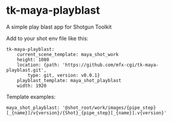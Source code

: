 tk-maya-playblast
=================

A simple play blast app for Shotgun Toolkit

Add to your shot env file like this:

```
tk-maya-playblast:
    current_scene_template: maya_shot_work
    height: 1080
    location: {path: 'https://github.com/mfx-cgi/tk-maya-playblast.git',
        type: git, version: v0.0.1}
    playblast_template: maya_shot_playblast
    width: 1920
```

Template examples:

```
maya_shot_playblast: '@shot_root/work/images/{pipe_step}[_{name}]/v{version}/{Shot}_{pipe_step}[_{name}].v{version}'
```
